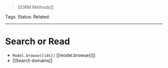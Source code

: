 > [[ORM Methods]]

Tags: 
Status: 
Related: 

___

# Search or Read

- `Model.browse([ids])`
	[[model.browse()]]
- [[Search domains]]